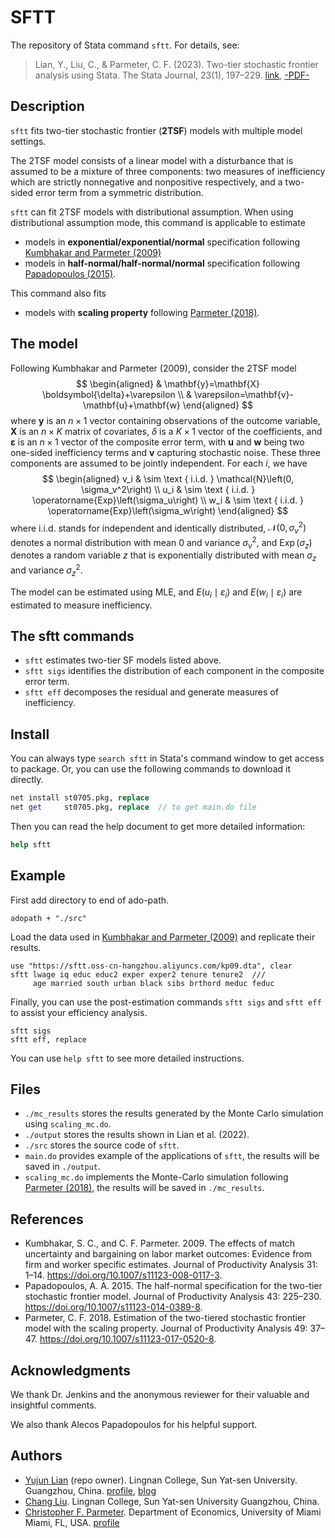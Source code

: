 # SFTT

The repository of Stata command `sftt`. For details, see:

> Lian, Y., Liu, C., & Parmeter, C. F. (2023). Two-tier stochastic frontier analysis using Stata. The Stata Journal, 23(1), 197–229. [link](https://journals.sagepub.com/doi/abs/10.1177/1536867X231162033), [-PDF-](
https://file.lianxh.cn/Refs/LianPub/Lian-2023-SJ-sftt-Two-tier-SFA.pdf)


## Description
`sftt` fits two-tier stochastic frontier (**2TSF**) models with multiple model settings. 

The 2TSF model consists of a linear model with a disturbance that is assumed to be a mixture of three components: 
two measures of inefficiency which are strictly nonnegative and nonpositive respectively,
and a two-sided error term from a symmetric distribution.

`sftt` can fit 2TSF models with distributional assumption.
When using distributional assumption mode, 
this command is applicable to estimate 
- models in **exponential/exponential/normal** specification
following [Kumbhakar and Parmeter (2009)](https://doi.org/10.1007/s11123-008-0117-3) 
- models in **half-normal/half-normal/normal** specification following
[Papadopoulos (2015)](https://doi.org/10.1007/s11123-014-0389-8).

This command also fits 
- models with **scaling property** following
[Parmeter (2018)](https://doi.org/10.1007/s11123-017-0520-8).

## The model
Following Kumbhakar and Parmeter (2009), consider the 2TSF model
$$
\begin{aligned}
& \mathbf{y}=\mathbf{X} \boldsymbol{\delta}+\varepsilon \\
& \varepsilon=\mathbf{v}-\mathbf{u}+\mathbf{w}
\end{aligned}
$$
where $\mathbf{y}$ is an $n \times 1$ vector containing observations of the outcome variable, $\mathbf{X}$ is an $n \times K$ matrix of covariates, $\delta$ is a $K \times 1$ vector of the coefficients, and $\boldsymbol{\varepsilon}$ is an $n \times 1$ vector of the composite error term, with $\mathbf{u}$ and $\mathbf{w}$ being two one-sided inefficiency terms and $\mathbf{v}$ capturing stochastic noise. These three components are assumed to be jointly independent. For each $i$, we have
$$
\begin{aligned}
v_i & \sim \text { i.i.d. } \mathcal{N}\left(0, \sigma_v^2\right) \\
u_i & \sim \text { i.i.d. } \operatorname{Exp}\left(\sigma_u\right) \\
w_i & \sim \text { i.i.d. } \operatorname{Exp}\left(\sigma_w\right)
\end{aligned}
$$
where i.i.d. stands for independent and identically distributed, $\mathcal{N}\left(0, \sigma_v^2\right)$ denotes a normal distribution with mean 0 and variance $\sigma_v^2$, and $\operatorname{Exp}\left(\sigma_z\right)$ denotes a random variable $z$ that is exponentially distributed with mean $\sigma_z$ and variance $\sigma_z^2$.

The model can be estimated using MLE, and $E\left(u_i \mid \varepsilon_i\right)$ and $E\left(w_i \mid \varepsilon_i\right)$ are estimated to measure inefficiency.


## The sftt commands 
- `sftt` estimates two-tier SF models listed above.
- `sftt sigs` identifies the distribution of each component in the composite error term.
- `sftt eff` decomposes the residual and generate measures of inefficiency.

## Install
You can always type `search sftt` in Stata's command window to get access to package. 
Or, you can use the following commands to download it directly.
```stata
net install st0705.pkg, replace
net get     st0705.pkg, replace  // to get main.do file
```
Then you can read the help document to get more detailed information:
```stata
help sftt
```

## Example
 First add directory to end of ado-path.
 ```
 adopath + "./src"
 ```

Load the data used in [Kumbhakar and Parmeter (2009)](https://doi.org/10.1007/s11123-008-0117-3) and replicate their results.

```
use "https://sftt.oss-cn-hangzhou.aliyuncs.com/kp09.dta", clear
sftt lwage iq educ educ2 exper exper2 tenure tenure2  ///
     age married south urban black sibs brthord meduc feduc
```

Finally, you can use the post-estimation commands `sftt sigs` and `sftt eff` to assist your efficiency analysis.

```
sftt sigs
sftt eff, replace
```

You can use `help sftt` to see more detailed instructions.

## Files
- `./mc_results` stores the results generated by the Monte Carlo simulation using `scaling_mc.do`.
- `./output` stores the results shown in Lian et al. (2022).
- `./src` stores the source code of `sftt`.
- `main.do` provides example of the applications of `sftt`, the results will be saved in `./output`.
- `scaling_mc.do` implements the Monte-Carlo simulation following [Parmeter (2018)](https://doi.org/10.1007/s11123-017-0520-8), the results will be saved in `./mc_results`.


## References

- Kumbhakar, S. C., and C. F. Parmeter.  2009.  The effects of match uncertainty and bargaining on labor market outcomes: Evidence from firm and worker specific estimates.  Journal of Productivity Analysis 31: 1–14.  https://doi.org/10.1007/s11123-008-0117-3.
- Papadopoulos, A. A.  2015.  The half-normal specification for the two-tier stochastic frontier model.  Journal of Productivity Analysis 43: 225–230.  https://doi.org/10.1007/s11123-014-0389-8.
- Parmeter, C. F.  2018.  Estimation of the two-tiered stochastic frontier model with the scaling property.  Journal of Productivity Analysis 49: 37–47.  https://doi.org/10.1007/s11123-017-0520-8.


## Acknowledgments
We thank Dr. Jenkins and the anonymous reviewer for their valuable and insightful comments.

We also thank Alecos Papadopoulos for his helpful support.


## Authors
- [Yujun Lian](mailto:arlionn@163.com) (repo owner).
Lingnan College, Sun Yat-sen University.
Guangzhou, China. 
[profile](https://lingnan.sysu.edu.cn/en/faculty/LianYujun),
[blog](https://www.lianxh.cn) 
- [Chang Liu](mailto:liuch288@mail2.sysu.edu.cn).
Lingnan College, Sun Yat-sen University
Guangzhou, China.
- [Christopher F. Parmeter](mailto:cparmeter@bus.miami.edu).
Department of Economics, University of Miami
Miami, FL, USA.
[profile](https://people.miami.edu/profile/c.parmeter@miami.edu)
